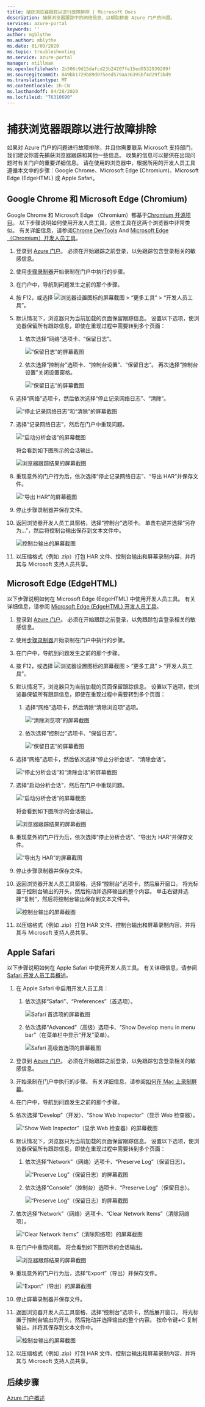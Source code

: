 ```yaml
---
title: 捕获浏览器跟踪以进行故障排除 | Microsoft Docs
description: 捕获浏览器跟踪中的网络信息，以帮助排查 Azure 门户的问题。
services: azure-portal
keywords: ''
author: mgblythe
ms.author: mblythe
ms.date: 01/09/2020
ms.topic: troubleshooting
ms.service: azure-portal
manager: mtillman
ms.openlocfilehash: 2b506c9d15dafcd23b24207fe15ed0532939209f
ms.sourcegitcommit: 849bb1729b89d075eed579aa36395bf4d29f3bd9
ms.translationtype: MT
ms.contentlocale: zh-CN
ms.lasthandoff: 04/28/2020
ms.locfileid: "76310690"
---
```

# <a name="capture-a-browser-trace-for-troubleshooting"></a>捕获浏览器跟踪以进行故障排除

如果对 Azure 门户的问题进行故障排除，并且你需要联系 Microsoft 支持部门，我们建议你首先捕获浏览器跟踪和其他一些信息。 收集的信息可以提供在出现问题时有关门户的重要详细信息。 请在使用的浏览器中，根据所用的开发人员工具遵循本文中的步骤：Google Chrome、Microsoft Edge (Chromium)、Microsoft Edge (EdgeHTML) 或 Apple Safari。

## <a name="google-chrome-and-microsoft-edge-chromium"></a>Google Chrome 和 Microsoft Edge (Chromium)

Google Chrome 和 Microsoft Edge （Chromium）都基于[Chromium 开源项目](https://www.chromium.org/Home)。 以下步骤说明如何使用开发人员工具，这些工具在这两个浏览器中非常类似。 有关详细信息，请参阅[Chrome DevTools](https://developers.google.com/web/tools/chrome-devtools) And [Microsoft Edge （Chromium）开发人员工具](/microsoft-edge/devtools-guide-chromium)。

1. 登录到 [Azure 门户](https://portal.azure.com)。 必须在开始跟踪之前登录，以免跟踪包含登录相关的敏感信息。  

1. 使用[步骤录制器](https://support.microsoft.com/help/22878/windows-10-record-steps)开始录制在门户中执行的步骤。

1. 在门户中，导航到问题发生之前的那个步骤。

1. 按 F12，或选择 ![浏览器设置图标的屏幕截图](media/capture-browser-trace/chromium-icon-settings.png)  > “更多工具” > “开发人员工具”。  

1. 默认情况下，浏览器只为当前加载的页面保留跟踪信息。 设置以下选项，使浏览器保留所有跟踪信息，即使在重现过程中需要转到多个页面：

    1. 依次选择“网络”选项卡、“保留日志”。  

          ![“保留日志”的屏幕截图](media/capture-browser-trace/chromium-network-preserve-log.png)

    1. 依次选择“控制台”选项卡、“控制台设置”、“保留日志”。    再次选择“控制台设置”关闭设置窗格。 

          ![“保留日志”的屏幕截图](media/capture-browser-trace/chromium-console-preserve-log.png)

1. 选择“网络”选项卡，然后依次选择“停止记录网络日志”、“清除”。   

    ![“停止记录网络日志”和“清除”的屏幕截图](media/capture-browser-trace/chromium-stop-clear-session.png)

1. 选择“记录网络日志”，然后在门户中重现问题。 

    ![“启动分析会话”的屏幕截图](media/capture-browser-trace/chromium-start-session.png)

    将会看到如下图所示的会话输出。

    ![浏览器跟踪结果的屏幕截图](media/capture-browser-trace/chromium-browser-trace-results.png)

1. 重现意外的门户行为后，依次选择“停止记录网络日志”、“导出 HAR”并保存文件。  

    ![“导出 HAR”的屏幕截图](media/capture-browser-trace/chromium-network-export-har.png)

1. 停止步骤录制器并保存文件。

1. 返回浏览器开发人员工具窗格，选择“控制台”选项卡。  单击右键并选择“另存为...”，然后将控制台输出保存到文本文件中。 

    ![控制台输出的屏幕截图](media/capture-browser-trace/chromium-console-select.png)

1. 以压缩格式（例如 .zip）打包 HAR 文件、控制台输出和屏幕录制内容，并将其与 Microsoft 支持人员共享。

## <a name="microsoft-edge-edgehtml"></a>Microsoft Edge (EdgeHTML)

以下步骤说明如何在 Microsoft Edge (EdgeHTML) 中使用开发人员工具。 有关详细信息，请参阅 [Microsoft Edge (EdgeHTML) 开发人员工具](/microsoft-edge/devtools-guide)。

1. 登录到 [Azure 门户](https://portal.azure.com)。 必须在开始跟踪之前登录，以免跟踪包含登录相关的敏感信息。  

1. 使用[步骤录制器](https://support.microsoft.com/help/22878/windows-10-record-steps)开始录制在门户中执行的步骤。

1. 在门户中，导航到问题发生之前的那个步骤。

1. 按 F12，或选择 ![浏览器设置图标的屏幕截图](media/capture-browser-trace/edge-icon-settings.png)  > “更多工具” > “开发人员工具”。  

1. 默认情况下，浏览器只为当前加载的页面保留跟踪信息。 设置以下选项，使浏览器保留所有跟踪信息，即使在重现过程中需要转到多个页面：

    1. 选择“网络”选项卡，然后清除“清除浏览项”选项。  

          ![“清除浏览项”的屏幕截图](media/capture-browser-trace/edge-network-clear-entries.png)

    1. 依次选择“控制台”选项卡、“保留日志”。  

          ![“保留日志”的屏幕截图](media/capture-browser-trace/edge-console-preserve-log.png)

1. 选择“网络”选项卡，然后依次选择“停止分析会话”、“清除会话”。   

    ![“停止分析会话”和“清除会话”的屏幕截图](media/capture-browser-trace/edge-stop-clear-session.png)

1. 选择“启动分析会话”，然后在门户中重现问题。 

    ![“启动分析会话”的屏幕截图](media/capture-browser-trace/edge-start-session.png)

    将会看到如下图所示的会话输出。

    ![浏览器跟踪结果的屏幕截图](media/capture-browser-trace/edge-browser-trace-results.png)

1. 重现意外的门户行为后，依次选择“停止分析会话”、“导出为 HAR”并保存文件。  

    ![“导出为 HAR”的屏幕截图](media/capture-browser-trace/edge-network-export-har.png)

1. 停止步骤录制器并保存文件。

1. 返回浏览器开发人员工具窗格，选择“控制台”选项卡，然后展开窗口。  将光标置于控制台输出的开头，然后拖动并选择输出的整个内容。 单击右键并选择“复制”，然后将控制台输出保存到文本文件中。 

    ![控制台输出的屏幕截图](media/capture-browser-trace/edge-console-select.png)

1. 以压缩格式（例如 .zip）打包 HAR 文件、控制台输出和屏幕录制内容，并将其与 Microsoft 支持人员共享。

## <a name="apple-safari"></a>Apple Safari

以下步骤说明如何在 Apple Safari 中使用开发人员工具。 有关详细信息，请参阅 [Safari 开发人员工具概述](https://support.apple.com/guide/safari-developer/safari-developer-tools-overview-dev073038698/11.0/mac)。

1. 在 Apple Safari 中启用开发人员工具：

    1. 依次选择“Safari”、“Preferences”（首选项）。  

        ![Safari 首选项的屏幕截图](media/capture-browser-trace/safari-preferences.png)

    1. 依次选择“Advanced”（高级）选项卡、“Show Develop menu in menu bar”（在菜单栏中显示“开发”菜单）。  

        ![Safari 高级首选项的屏幕截图](media/capture-browser-trace/safari-show-develop-menu.png)

1. 登录到 [Azure 门户](https://portal.azure.com)。 必须在开始跟踪之前登录，以免跟踪包含登录相关的敏感信息。  

1. 开始录制在门户中执行的步骤。 有关详细信息，请参阅[如何在 Mac 上录制屏幕](https://support.apple.com/HT208721)。

1. 在门户中，导航到问题发生之前的那个步骤。

1. 依次选择“Develop”（开发）、“Show Web Inspector”（显示 Web 检查器）。  

    ![“Show Web Inspector”（显示 Web 检查器）的屏幕截图](media/capture-browser-trace/safari-show-web-inspector.png)

1. 默认情况下，浏览器只为当前加载的页面保留跟踪信息。 设置以下选项，使浏览器保留所有跟踪信息，即使在重现过程中需要转到多个页面：

    1. 依次选择“Network”（网络）选项卡、“Preserve Log”（保留日志）。  

          ![“Preserve Log”（保留日志）的屏幕截图](media/capture-browser-trace/safari-network-preserve-log.png)

    1. 依次选择“Console”（控制台）选项卡、“Preserve Log”（保留日志）。  

          ![“Preserve Log”（保留日志）的屏幕截图](media/capture-browser-trace/safari-console-preserve-log.png)

1. 依次选择“Network”（网络）选项卡、“Clear Network Items”（清除网络项）。  

    ![“Clear Network Items”（清除网络项）的屏幕截图](media/capture-browser-trace/safari-clear-session.png)

1. 在门户中重现问题。 将会看到如下图所示的会话输出。

    ![浏览器跟踪结果的屏幕截图](media/capture-browser-trace/safari-browser-trace-results.png)

1. 重现意外的门户行为后，选择“Export”（导出）并保存文件。 

    ![“Export”（导出）的屏幕截图](media/capture-browser-trace/safari-network-export-har.png)

1. 停止屏幕录制器并保存文件。

1. 返回浏览器开发人员工具窗格，选择“控制台”选项卡，然后展开窗口。  将光标置于控制台输出的开头，然后拖动并选择输出的整个内容。 按命令键+C 复制输出，并将其保存到文本文件中。

    ![控制台输出的屏幕截图](media/capture-browser-trace/safari-console-select.png)

1. 以压缩格式（例如 .zip）打包 HAR 文件、控制台输出和屏幕录制内容，并将其与 Microsoft 支持人员共享。

## <a name="next-steps"></a>后续步骤

[Azure 门户概述](azure-portal-overview.md)